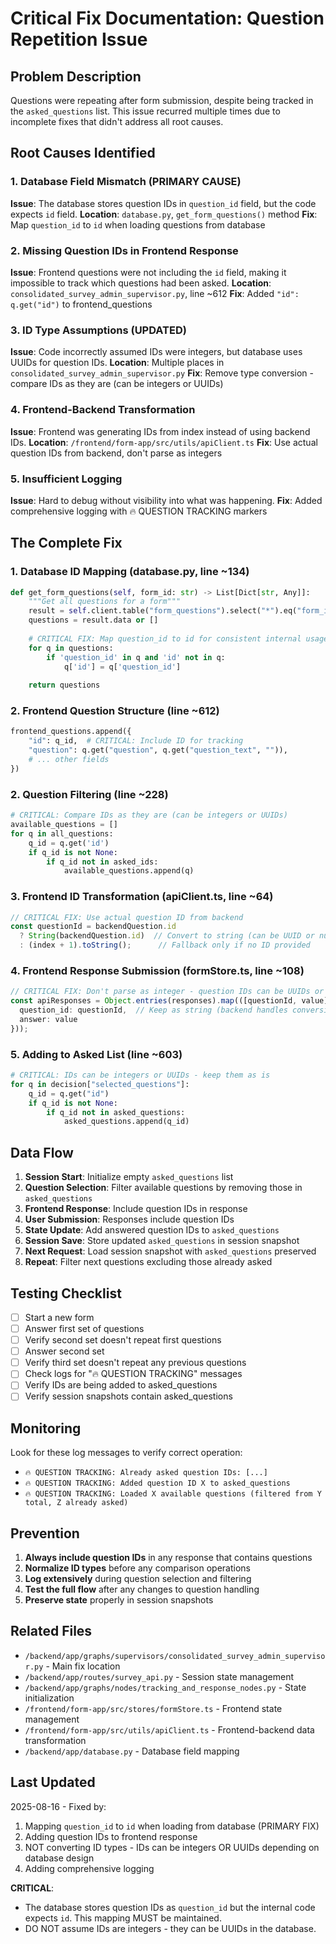 # Critical Fix Documentation: Question Repetition Issue

## Problem Description
Questions were repeating after form submission, despite being tracked in the `asked_questions` list. This issue recurred multiple times due to incomplete fixes that didn't address all root causes.

## Root Causes Identified

### 1. Database Field Mismatch (PRIMARY CAUSE)
**Issue**: The database stores question IDs in `question_id` field, but the code expects `id` field.
**Location**: `database.py`, `get_form_questions()` method
**Fix**: Map `question_id` to `id` when loading questions from database

### 2. Missing Question IDs in Frontend Response
**Issue**: Frontend questions were not including the `id` field, making it impossible to track which questions had been asked.
**Location**: `consolidated_survey_admin_supervisor.py`, line ~612
**Fix**: Added `"id": q.get("id")` to frontend_questions

### 3. ID Type Assumptions (UPDATED)
**Issue**: Code incorrectly assumed IDs were integers, but database uses UUIDs for question IDs.
**Location**: Multiple places in `consolidated_survey_admin_supervisor.py`
**Fix**: Remove type conversion - compare IDs as they are (can be integers or UUIDs)

### 4. Frontend-Backend Transformation
**Issue**: Frontend was generating IDs from index instead of using backend IDs.
**Location**: `/frontend/form-app/src/utils/apiClient.ts`
**Fix**: Use actual question IDs from backend, don't parse as integers

### 5. Insufficient Logging
**Issue**: Hard to debug without visibility into what was happening.
**Fix**: Added comprehensive logging with 🔥 QUESTION TRACKING markers

## The Complete Fix

### 1. Database ID Mapping (database.py, line ~134)
```python
def get_form_questions(self, form_id: str) -> List[Dict[str, Any]]:
    """Get all questions for a form"""
    result = self.client.table("form_questions").select("*").eq("form_id", form_id).order("question_order").execute()
    questions = result.data or []
    
    # CRITICAL FIX: Map question_id to id for consistent internal usage
    for q in questions:
        if 'question_id' in q and 'id' not in q:
            q['id'] = q['question_id']
    
    return questions
```

### 2. Frontend Question Structure (line ~612)
```python
frontend_questions.append({
    "id": q_id,  # CRITICAL: Include ID for tracking
    "question": q.get("question", q.get("question_text", "")),
    # ... other fields
})
```

### 2. Question Filtering (line ~228)
```python
# CRITICAL: Compare IDs as they are (can be integers or UUIDs)
available_questions = []
for q in all_questions:
    q_id = q.get('id')
    if q_id is not None:
        if q_id not in asked_ids:
            available_questions.append(q)
```

### 3. Frontend ID Transformation (apiClient.ts, line ~64)
```typescript
// CRITICAL FIX: Use actual question ID from backend
const questionId = backendQuestion.id 
  ? String(backendQuestion.id)  // Convert to string (can be UUID or number)
  : (index + 1).toString();      // Fallback only if no ID provided
```

### 4. Frontend Response Submission (formStore.ts, line ~108)  
```typescript
// CRITICAL FIX: Don't parse as integer - question IDs can be UUIDs or numbers
const apiResponses = Object.entries(responses).map(([questionId, value]) => ({
  question_id: questionId,  // Keep as string (backend handles conversion)
  answer: value
}));
```

### 5. Adding to Asked List (line ~603)
```python
# CRITICAL: IDs can be integers or UUIDs - keep them as is
for q in decision["selected_questions"]:
    q_id = q.get("id")
    if q_id is not None:
        if q_id not in asked_questions:
            asked_questions.append(q_id)
```

## Data Flow

1. **Session Start**: Initialize empty `asked_questions` list
2. **Question Selection**: Filter available questions by removing those in `asked_questions`
3. **Frontend Response**: Include question IDs in response
4. **User Submission**: Responses include question IDs
5. **State Update**: Add answered question IDs to `asked_questions`
6. **Session Save**: Store updated `asked_questions` in session snapshot
7. **Next Request**: Load session snapshot with `asked_questions` preserved
8. **Repeat**: Filter next questions excluding those already asked

## Testing Checklist

- [ ] Start a new form
- [ ] Answer first set of questions
- [ ] Verify second set doesn't repeat first questions
- [ ] Answer second set
- [ ] Verify third set doesn't repeat any previous questions
- [ ] Check logs for "🔥 QUESTION TRACKING" messages
- [ ] Verify IDs are being added to asked_questions
- [ ] Verify session snapshots contain asked_questions

## Monitoring

Look for these log messages to verify correct operation:
- `🔥 QUESTION TRACKING: Already asked question IDs: [...]`
- `🔥 QUESTION TRACKING: Added question ID X to asked_questions`
- `🔥 QUESTION TRACKING: Loaded X available questions (filtered from Y total, Z already asked)`

## Prevention

1. **Always include question IDs** in any response that contains questions
2. **Normalize ID types** before any comparison operations
3. **Log extensively** during question selection and filtering
4. **Test the full flow** after any changes to question handling
5. **Preserve state** properly in session snapshots

## Related Files

- `/backend/app/graphs/supervisors/consolidated_survey_admin_supervisor.py` - Main fix location
- `/backend/app/routes/survey_api.py` - Session state management
- `/backend/app/graphs/nodes/tracking_and_response_nodes.py` - State initialization
- `/frontend/form-app/src/stores/formStore.ts` - Frontend state management
- `/frontend/form-app/src/utils/apiClient.ts` - Frontend-backend data transformation
- `/backend/app/database.py` - Database field mapping

## Last Updated
2025-08-16 - Fixed by:
1. Mapping `question_id` to `id` when loading from database (PRIMARY FIX)
2. Adding question IDs to frontend response
3. NOT converting ID types - IDs can be integers OR UUIDs depending on database design
4. Adding comprehensive logging

**CRITICAL**: 
- The database stores question IDs as `question_id` but the internal code expects `id`. This mapping MUST be maintained.
- DO NOT assume IDs are integers - they can be UUIDs in the database.